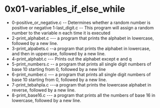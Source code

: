 # 0x01-variables_if_else_while
* 0-positive_or_negative.c -- Determines whether a random number is positive or negative
1-last_digit.c -- This program will assign a random number to the variable n each time it is executed
* 2-print_alphabet.c --- a program that prints the alphabet in lowercase, followed by a new line.
* 3-print_alpabets.c --a program that prints the alphabet in lowercase, and then in uppercase, followed by a new line.
* 4-print_alphabt.c --- Prints out the alphabet except e and q
* 5-print_numbers.c -- a program that prints all single digit numbers of base 10 starting from 0, followed by a new line
* 6-print_number.c --- a program that prints all single digit numbers of base 10 starting from 0, followed by a new line.
* 7-print_tebahpla.c ---a program that prints the lowercase alphabet in reverse, followed by a new line.
* 8-print_base16.c --- a program that prints all the numbers of base 16 in lowercase, followed by a new line.
